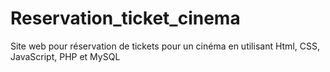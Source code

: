 # Reservation_ticket_cinema
Site web pour réservation de tickets pour un cinéma en utilisant Html, CSS, JavaScript, PHP et MySQL
